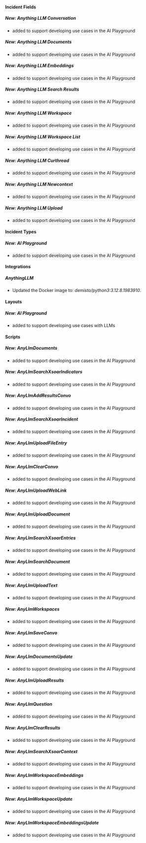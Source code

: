 
#### Incident Fields

##### New: Anything LLM Conversation

- added to support developing use cases in the AI Playground
##### New: Anything LLM Documents

- added to support developing use cases in the AI Playground
##### New: Anything LLM Embeddings

- added to support developing use cases in the AI Playground
##### New: Anything LLM Search Results

- added to support developing use cases in the AI Playground
##### New: Anything LLM Workspace

- added to support developing use cases in the AI Playground
##### New: Anything LLM Workspace List

- added to support developing use cases in the AI Playground
##### New: Anything LLM Curthread

- added to support developing use cases in the AI Playground
##### New: Anything LLM Newcontext

- added to support developing use cases in the AI Playground
##### New: Anything LLM Upload

- added to support developing use cases in the AI Playground

#### Incident Types

##### New: AI Playground

- added to support developing use cases in the AI Playground

#### Integrations

##### AnythingLLM
- Updated the Docker image to: *demisto/python3:3.12.8.1983910*.


#### Layouts

##### New: AI Playground

- added to support developing use cases with LLMs

#### Scripts

##### New: AnyLlmDocuments

- added to support developing use cases in the AI Playground
##### New: AnyLlmSearchXsoarIndicators

- added to support developing use cases in the AI Playground
##### New: AnyLlmAddResultsConvo

- added to support developing use cases in the AI Playground
##### New: AnyLlmSearchXsoarIncident

- added to support developing use cases in the AI Playground
##### New: AnyLlmUploadFileEntry

- added to support developing use cases in the AI Playground
##### New: AnyLlmClearConvo

- added to support developing use cases in the AI Playground
##### New: AnyLlmUploadWebLink

- added to support developing use cases in the AI Playground
##### New: AnyLlmUploadDocument

- added to support developing use cases in the AI Playground
##### New: AnyLlmSearchXsoarEntries

- added to support developing use cases in the AI Playground
##### New: AnyLlmSearchDocument

- added to support developing use cases in the AI Playground
##### New: AnyLlmUploadText

- added to support developing use cases in the AI Playground
##### New: AnyLlmWorkspaces

- added to support developing use cases in the AI Playground
##### New: AnyLlmSaveConvo

- added to support developing use cases in the AI Playground
##### New: AnyLlmDocumentsUpdate

- added to support developing use cases in the AI Playground
##### New: AnyLlmUploadResults

- added to support developing use cases in the AI Playground
##### New: AnyLlmQuestion

- added to support developing use cases in the AI Playground
##### New: AnyLlmClearResults

- added to support developing use cases in the AI Playground
##### New: AnyLlmSearchXsoarContext

- added to support developing use cases in the AI Playground
##### New: AnyLlmWorkspaceEmbeddings

- added to support developing use cases in the AI Playground
##### New: AnyLlmWorkspaceUpdate

- added to support developing use cases in the AI Playground
##### New: AnyLlmWorkspaceEmbeddingsUpdate

- added to support developing use cases in the AI Playground
